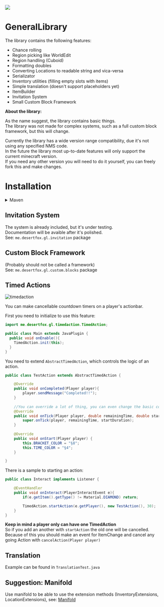 [![](https://jitpack.io/v/DesertFoxHU/GeneralLibrary.svg)](https://jitpack.io/#DesertFoxHU/GeneralLibrary)

# GeneralLibrary

The library contains the following features:<br>
- Chance rolling
- Region picking like WorldEdit
- Region handling (Cuboid)
- Formatting doubles
- Converting Locations to readable string and vica-versa
- Serializator
- Inventory utilities (filling empty slots with items)
- Simple translation (doesn't support placeholders yet)
- ItemBuilder
- Invitation System
- Small Custom Block Framework


**About the library:**<br>

As the name suggest, the library contains basic things.<br>
The library was not made for complex systems, such as a full custom block framework, but this will change.<br>

Currently the library has a wide version range compatibility, due it's not using any specified NMS code.<br>
In the future the library most up-to-date features will only support the current minecraft version.<br>
If you need any other version you will need to do it yourself, you can freely fork this and make changes.<br>

# Installation
<details>
<summary>Maven</summary>

pom.xml:
```xml
<properties>
  <general.library>VERSION_NUMBER</general.library>
</properties>

<dependencies>
  <dependency>
    <groupId>com.github.DesertFoxHU</groupId>
    <artifactId>GeneralLibrary</artifactId>
    <version>${general.library}</version>
  </dependency>
</dependencies>
```
</details>

## Invitation System
The system is already included, but it's under testing.<br>
Documentation will be avaible after it's polished.<br>
See: `me.desertfox.gl.invitation` package

## Custom Block Framework
(Probably should not be called a framework)<br>
See: `me.desertfox.gl.custom.blocks` package<br>

## Timed Actions

![timedaction](https://user-images.githubusercontent.com/40893862/170261215-834a868f-7a8d-48ea-9038-e54796bbcd7d.png)

You can make cancellable countdown timers on a player's actionbar.

First you need to initialize to use this feature:
```java
import me.desertfox.gl.timedaction.TimedAction;

public class Main extends JavaPlugin {
  public void onEnable(){
    TimedAction.init(this);
  }
}
```

You need to extend `AbstractTimedAction`, which controls the logic of an action.
```java
public class TestAction extends AbstractTimedAction {

    @Override
    public void onCompleted(Player player){
        player.sendMessage("Completed!!");
    }
    
    //You can override a lot of thing, you can even change the basic color codes.
    @Override
    public void onTick(Player player, double remainingTime, double startDuration) {
        super.onTick(player, remainingTime, startDuration);
    }
    
    @Override
    public void onStart(Player player) {
        this.BRACKET_COLOR = "§8";
        this.TIME_COLOR = "§4";
    }

}
```

There is a sample to starting an action:
```java
public class Interact implements Listener {

    @EventHandler
    public void onInteract(PlayerInteractEvent e){
        if(e.getItem().getType() != Material.DIAMOND) return;

        TimedAction.startAction(e.getPlayer(), new TestAction(), 30);
    }
}
```

**Keep in mind a player only can have one TimedAction**<br>
So if you add an another with `startAction` the old one will be cancelled.<br>
Because of this you should make an event for ItemChange and cancel any going Action with `cancelAction(Player player)`

## Translation

Example can be found in `TranslationTest.java`<br>

## Suggestion: Manifold

Use manifold to be able to use the extension methods (InventoryExtensions, LocationExtensions), see: [Manifold](http://manifold.systems/)
